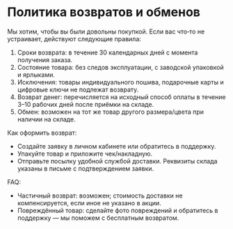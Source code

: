 # Политика возвратов и обменов

Мы хотим, чтобы вы были довольны покупкой. Если вас что‑то не устраивает, действуют следующие правила:

1) Сроки возврата: в течение 30 календарных дней с момента получения заказа.
2) Состояние товара: без следов эксплуатации, с заводской упаковкой и ярлыками.
3) Исключения: товары индивидуального пошива, подарочные карты и цифровые ключи не подлежат возврату.
4) Возврат денег: перечисляется на исходный способ оплаты в течение 3–10 рабочих дней после приёмки на складе.
5) Обмен: возможен на тот же товар другого размера/цвета при наличии на складе.

Как оформить возврат:

- Создайте заявку в личном кабинете или обратитесь в поддержку.
- Упакуйте товар и приложите чек/накладную.
- Отправьте посылку удобной службой доставки. Реквизиты склада указаны в письме с подтверждением заявки.

FAQ:

- Частичный возврат: возможен; стоимость доставки не компенсируется, если иное не указано в акции.
- Повреждённый товар: сделайте фото повреждений и обратитесь в поддержку — мы поможем с бесплатным возвратом.

